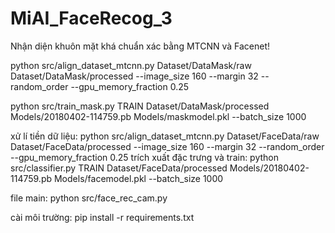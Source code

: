 # MiAI_FaceRecog_3
Nhận diện khuôn mặt khá chuẩn xác bằng MTCNN và Facenet!

python src/align_dataset_mtcnn.py  Dataset/DataMask/raw Dataset/DataMask/processed --image_size 160 --margin 32  --random_order --gpu_memory_fraction 0.25

python src/train_mask.py TRAIN Dataset/DataMask/processed Models/20180402-114759.pb Models/maskmodel.pkl --batch_size 1000

xử lí tiền dữ liệu: 
python src/align_dataset_mtcnn.py  Dataset/FaceData/raw Dataset/FaceData/processed --image_size 160 --margin 32  --random_order --gpu_memory_fraction 0.25
trích xuất đặc trưng và train:
python src/classifier.py TRAIN Dataset/FaceData/processed Models/20180402-114759.pb Models/facemodel.pkl --batch_size 1000

file main: 
python src/face_rec_cam.py 

cài môi trường: 
pip install -r requirements.txt

